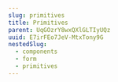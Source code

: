 ```yaml
---
slug: primitives
title: Primitives
parent: UqGOzrY8wxQXlGLTIyUQz
uuid: E7irFEo7JeV-MtxTony9G
nestedSlug:
  - components
  - form
  - primitives
---
```

